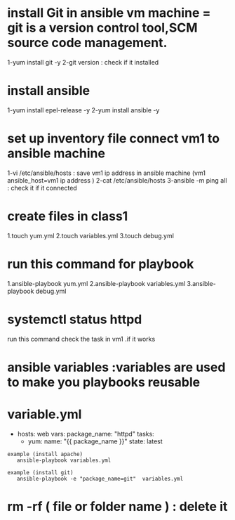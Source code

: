 #  install Git in ansible vm machine = git is a version control tool,SCM source code management.
 1-yum install git  -y 
 2-git version : check if it installed

# install ansible 
 1-yum install epel-release -y
 2-yum install ansible -y

#  set up inventory file connect vm1 to ansible machine
  1-vi  /etc/ansible/hosts : save vm1 ip  address in ansible machine     (vm1     ansible_host=vm1 ip address )
  2-cat  /etc/ansible/hosts
  3-ansible  -m ping all : check it if it connected

#  create files in class1
 1.touch  yum.yml
 2.touch variables.yml
 3.touch debug.yml

#  run this command for playbook 
 1.ansible-playbook  yum.yml
 2.ansible-playbook  variables.yml
 3.ansible-playbook  debug.yml

#  systemctl status httpd  
 run this command check the task in vm1 .if it works

 #  ansible variables :variables are used to make you playbooks reusable
 #  variable.yml
 
   - hosts: web
     vars:
       package_name: "httpd"
     tasks:
     - yum:
         name: "{{ package_name }}"
         state: latest

    example (install apache)
       ansible-playbook variables.yml

    example (install git)
       ansible-playbook -e "package_name=git"  variables.yml
 









# rm -rf ( file or folder name ) : delete it
